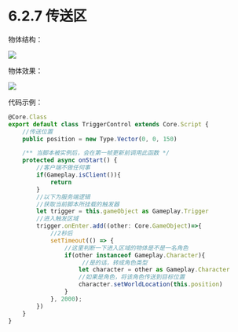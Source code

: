# 6.2.7 传送区

物体结构：

![](https:/wstatic-a1.233leyuan.com/productdocs/static/boxcn5vGfmNBrdUYnbaSHbzklAb.png)

物体效果：

![](https:/wstatic-a1.233leyuan.com/productdocs/static/boxcnLuy42wE1XMCmmUvuMinEEh.gif)

代码示例：

```typescript
@Core.Class
export default class TriggerControl extends Core.Script {
    //传送位置
    public position = new Type.Vector(0, 0, 150)

    /** 当脚本被实例后，会在第一帧更新前调用此函数 */
    protected async onStart() {
        //客户端不做任何事
        if(Gameplay.isClient()){
            return
        }
        //以下为服务端逻辑
        //获取当前脚本所挂载的触发器
        let trigger = this.gameObject as Gameplay.Trigger
        //进入触发区域
        trigger.onEnter.add((other: Core.GameObject)=>{
            //2秒后
            setTimeout(() => {
                //这里判断一下进入区域的物体是不是一名角色
                if(other instanceof Gameplay.Character){
                     //是的话，转成角色类型
                    let character = other as Gameplay.Character
                    //如果是角色，将该角色传送到目标位置
                    character.setWorldLocation(this.position)
                }
            }, 2000);
        })
    }
}
```
